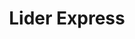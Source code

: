 ---
title: "Lider Express"
url: /providencia/lider-express-avenida-los-leones/
shop: supermercado
---